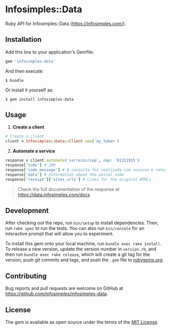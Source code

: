 # Infosimples::Data

Ruby API for Infosimples::Data (https://infosimples.com/).

## Installation

Add this line to your application's Gemfile:

```ruby
gem 'infosimples-data'
```

And then execute:

    $ bundle

Or install it yourself as:

    $ gem install infosimples-data

## Usage

1. **Create a client**

  ```ruby
  # Create a client
  client = Infosimples::Data::Client.new('my_token')
  ```

2. **Automate a service**

  ```ruby
  response = client.automate('correios/cep', cep: '01311915')
  response['code'] # 200
  response['code_message'] # A consulta foi realizada com sucesso e retornou um resultado.
  response['data'] # Information about the postal code
  response['receipt']['sites_urls'] # Links for the original HTMLs.
  ```

  > Check the full documentation of the response at https://data.infosimples.com/docs

## Development

After checking out the repo, run `bin/setup` to install dependencies. Then, run `rake spec` to run the tests. You can also run `bin/console` for an interactive prompt that will allow you to experiment.

To install this gem onto your local machine, run `bundle exec rake install`. To release a new version, update the version number in `version.rb`, and then run `bundle exec rake release`, which will create a git tag for the version, push git commits and tags, and push the `.gem` file to [rubygems.org](https://rubygems.org).

## Contributing

Bug reports and pull requests are welcome on GitHub at https://github.com/infosimples/infosimples-data.

## License

The gem is available as open source under the terms of the [MIT License](https://opensource.org/licenses/MIT).
